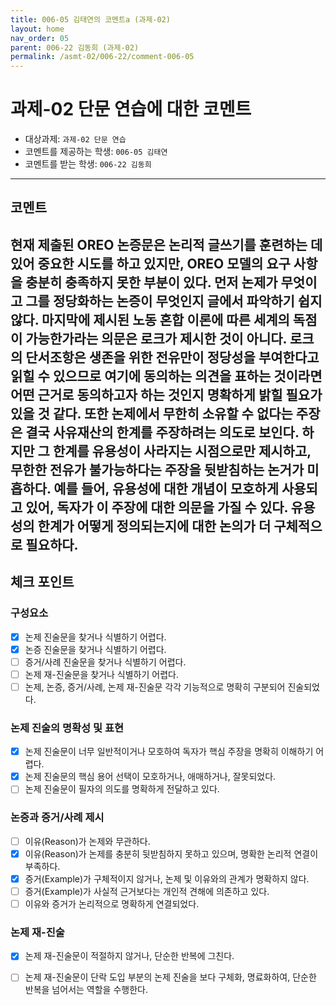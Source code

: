 ```yaml
---
title: 006-05 김태연의 코멘트a (과제-02) 
layout: home
nav_order: 05
parent: 006-22 김동희 (과제-02)
permalink: /asmt-02/006-22/comment-006-05
---
```


# 과제-02 단문 연습에 대한 코멘트

- 대상과제: `과제-02 단문 연습`
- 코멘트를 제공하는 학생: `006-05 김태연` 
- 코멘트를 받는 학생: `006-22 김동희` 

---

## 코멘트

현재 제출된 OREO 논증문은 논리적 글쓰기를 훈련하는 데 있어 중요한 시도를 하고 있지만, OREO 모델의 요구 사항을 충분히 충족하지 못한 부분이 있다. 먼저 논제가 무엇이고 그를 정당화하는 논증이 무엇인지 글에서 파악하기 쉽지 않다. 마지막에 제시된 노동 혼합 이론에 따른 세계의 독점이 가능한가라는 의문은 로크가 제시한 것이 아니다. 로크의 단서조항은 생존을 위한 전유만이 정당성을 부여한다고 읽힐 수 있으므로 여기에 동의하는 의견을 표하는 것이라면 어떤 근거로 동의하고자 하는 것인지 명확하게 밝힐 필요가 있을 것 같다. 또한 논제에서 무한히 소유할 수 없다는 주장은 결국 사유재산의 한계를 주장하려는 의도로 보인다. 하지만 그 한계를 유용성이 사라지는 시점으로만 제시하고, 무한한 전유가 불가능하다는 주장을 뒷받침하는 논거가 미흡하다. 예를 들어, 유용성에 대한 개념이 모호하게 사용되고 있어, 독자가 이 주장에 대한 의문을 가질 수 있다. 유용성의 한계가 어떻게 정의되는지에 대한 논의가 더 구체적으로 필요하다.
---

## 체크 포인트

### **구성요소**
- [x] 논제 진술문을 찾거나 식별하기 어렵다.
- [x] 논증 진술문을 찾거나 식별하기 어렵다.
- [ ] 증거/사례 진술문을 찾거나 식별하기 어렵다.
- [ ] 논제 재-진술문을 찾거나 식별하기 어렵다.
- [ ] 논제, 논증, 증거/사례, 논제 재-진술문 각각 기능적으로 명확히 구분되어 진술되었다.

### **논제 진술의 명확성 및 표현**  
- [x] 논제 진술문이 너무 일반적이거나 모호하여 독자가 핵심 주장을 명확히 이해하기 어렵다.  
- [x] 논제 진술문의 핵심 용어 선택이 모호하거나, 애매하거나, 잘못되었다.  
- [ ] 논제 진술문이 필자의 의도를 명확하게 전달하고 있다.  

### **논증과 증거/사례 제시**  
- [ ] 이유(Reason)가 논제와 무관하다.
- [x] 이유(Reason)가 논제를 충분히 뒷받침하지 못하고 있으며, 명확한 논리적 연결이 부족하다.  
- [x] 증거(Example)가 구체적이지 않거나, 논제 및 이유와의 관계가 명확하지 않다. 
- [ ] 증거(Example)가 사실적 근거보다는 개인적 견해에 의존하고 있다.  
- [ ] 이유와 증거가 논리적으로 명확하게 연결되었다.  

### **논제 재-진술**  
- [x] 논제 재-진술문이 적절하지 않거나, 단순한 반복에 그친다.   
- [ ] 논제 재-진술문이 단락 도입 부분의 논제 진술을 보다 구체화, 명료화하여, 단순한 반복을 넘어서는 역할을 수행한다.  

